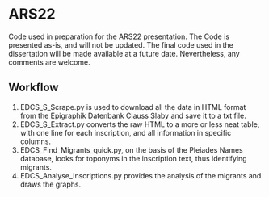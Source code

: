 # ARS22
Code used in preparation for the ARS22 presentation.
The Code is presented as-is, and will not be updated. The final code used in the dissertation will be made available at a future date. Nevertheless, any comments are welcome.

## Workflow
1. EDCS_S_Scrape.py is used to download all the data in HTML format from the Epigraphik Datenbank Clauss Slaby and save it to a txt file.
2. EDCS_S_Extract.py converts the raw HTML to a more or less neat table, with one line for each inscription, and all information in specific columns.
3. EDCS_Find_Migrants_quick.py, on the basis of the Pleiades Names database, looks for toponyms in the inscription text, thus identifying migrants.
4. EDCS_Analyse_Inscriptions.py provides the analysis of the migrants and draws the graphs.
